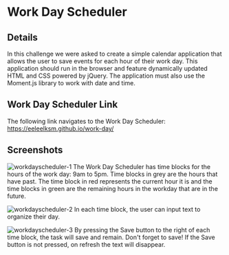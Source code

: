 # Work Day Scheduler

##  Details
In this challenge we were asked to create a simple calendar application that allows the user to save events for each hour of their work day. This application should run in the browser and feature dynamically updated HTML and CSS powered by jQuery. The application must also use the Moment.js library to work with date and time.

## Work Day Scheduler Link
The following link navigates to the Work Day Scheduler: https://eeleelksm.github.io/work-day/

## Screenshots
![workdayscheduler-1](https://user-images.githubusercontent.com/40374896/134821784-4fa700ec-31db-4771-9549-8381c3d98c1f.png)
The Work Day Scheduler has time blocks for the hours of the work day: 9am to 5pm. Time blocks in grey are the hours that have past. The time block in red represents the current hour it is and the time blocks in green are the remaining hours in the workday that are in the future.

![workdayscheduler-2](https://user-images.githubusercontent.com/40374896/134821788-b82c0fb4-e838-4de0-aa1a-b413f1726eb0.png)
In each time block, the user can input text to organize their day. 

![workdayscheduler-3](https://user-images.githubusercontent.com/40374896/134821791-52748568-e4cf-4052-b4f5-ea841d344000.png)
By pressing the Save button to the right of each time block, the task will save and remain. Don't forget to save! If the Save button is not pressed, on refresh the text will disappear.

